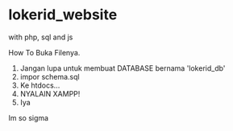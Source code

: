 # lokerid_website
with php, sql and js


How To Buka Filenya.
1. Jangan lupa untuk membuat DATABASE bernama 'lokerid_db'
2. impor schema.sql
3. Ke htdocs...
4. NYALAIN XAMPP!
5. Iya

Im so sigma